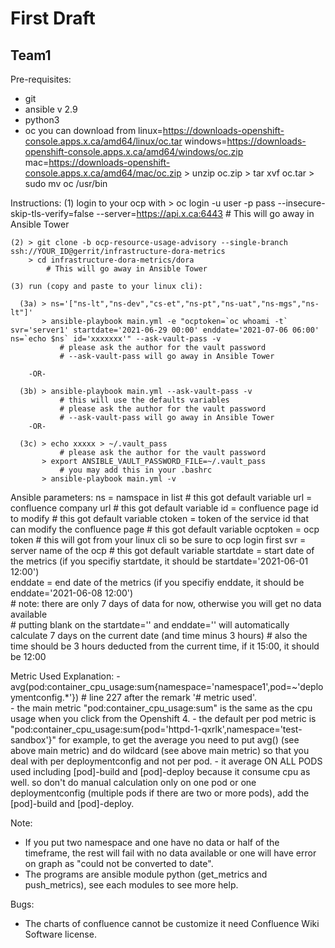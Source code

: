 # First Draft
## Team1

Pre-requisites:
   - git
   - ansible v 2.9
   - python3
   - oc 
       you can download from 
         linux=https://downloads-openshift-console.apps.x.ca/amd64/linux/oc.tar
         windows=https://downloads-openshift-console.apps.x.ca/amd64/windows/oc.zip
         mac=https://downloads-openshift-console.apps.x.ca/amd64/mac/oc.zip
          > unzip oc.zip 
          > tar xvf oc.tar
          > sudo mv oc /usr/bin  

Instructions: 
    (1) login to your ocp with 
        > oc login -u user -p pass --insecure-skip-tls-verify=false --server=https://api.x.ca:6443
            # This will go away in Ansible Tower

    (2) > git clone -b ocp-resource-usage-advisory --single-branch ssh://YOUR_ID@gerrit/infrastructure-dora-metrics
        > cd infrastructure-dora-metrics/dora
            # This will go away in Ansible Tower

    (3) run (copy and paste to your linux cli): 

      (3a) > ns='["ns-lt","ns-dev","cs-et","ns-pt","ns-uat","ns-mgs","ns-lt"]'
           > ansible-playbook main.yml -e "ocptoken=`oc whoami -t` svr='server1' startdate='2021-06-29 00:00' enddate='2021-07-06 06:00' ns=`echo $ns` id='xxxxxxx'" --ask-vault-pass -v 
               # please ask the author for the vault password
               # --ask-vault-pass will go away in Ansible Tower

        -OR-

      (3b) > ansible-playbook main.yml --ask-vault-pass -v  
               # this will use the defaults variables 
               # please ask the author for the vault password
               # --ask-vault-pass will go away in Ansible Tower
        -OR-       

      (3c) > echo xxxxx > ~/.vault_pass
               # please ask the author for the vault password
           > export ANSIBLE_VAULT_PASSWORD_FILE=~/.vault_pass  
               # you may add this in your .bashrc
           > ansible-playbook main.yml -v 

Ansible parameters: 
   ns = namspace in list # this got default variable
   url = confluence company url # this got default variable
   id = confluence page id to modify # this got default variable
   ctoken = token of the service id that can modify the confluence page # this got default variable
   ocptoken = ocp token # this will got from your linux cli so be sure to ocp login first
   svr = server name of the ocp # this got default variable
   startdate = start date of the metrics (if you specifiy startdate, it should be startdate='2021-06-01 12:00')  
   enddate = end date of the metrics (if you specifiy enddate, it should be enddate='2021-06-08 12:00')        
       # note: there are only 7 days of data for now, otherwise you will get no data available    
       #       putting blank on the startdate='' and enddate='' will automatically calculate 7 days on the current date (and time minus 3 hours)
       #       also the time should be 3 hours deducted from the current time, if it 15:00, it should be 12:00

Metric Used Explanation:
    - avg(pod:container_cpu_usage:sum{namespace='namespace1',pod=~'deploymentconfig.*'})  # line 227 after the remark '# metric used'.     
    - the main metric "pod:container_cpu_usage:sum" is the same as the cpu usage when you click from the Openshift 4.
    - the default per pod metric is "pod:container_cpu_usage:sum{pod='httpd-1-qxrlk',namespace='test-sandbox'}" for example, to get the average you need to put avg() (see above main metric) and do wildcard (see above main metric) so that you deal with per deploymentconfig and not per pod.
    - it average ON ALL PODS used including [pod]-build and [pod]-deploy because it consume cpu as well. so don't do manual calculation only on one pod or one deploymentconfig (multiple pods if there are two or more pods), add the [pod]-build and [pod]-deploy.

Note:
   - If you put two namespace and one have no data or half of the timeframe, the rest will fail with no data available or one will have error on graph as "could not be converted to date".   
   - The programs are ansible module python (get_metrics and push_metrics), see each modules to see more help.  

Bugs:   
   - The charts of confluence cannot be customize it need Confluence Wiki Software license.
   
